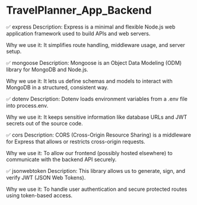 # TravelPlanner_App_Backend

✅ express
Description:
Express is a minimal and flexible Node.js web application framework used to build APIs and web servers.

Why we use it:
It simplifies route handling, middleware usage, and server setup.

✅ mongoose
Description:
Mongoose is an Object Data Modeling (ODM) library for MongoDB and Node.js.

Why we use it:
It lets us define schemas and models to interact with MongoDB in a structured, consistent way.

✅ dotenv
Description:
Dotenv loads environment variables from a .env file into process.env.

Why we use it:
It keeps sensitive information like database URLs and JWT secrets out of the source code.

✅ cors
Description:
CORS (Cross-Origin Resource Sharing) is a middleware for Express that allows or restricts cross-origin requests.

Why we use it:
To allow our frontend (possibly hosted elsewhere) to communicate with the backend API securely.

✅ jsonwebtoken
Description:
This library allows us to generate, sign, and verify JWT (JSON Web Tokens).

Why we use it:
To handle user authentication and secure protected routes using token-based access.